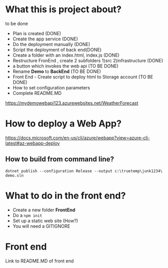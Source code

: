 # What this is project about?
to be done

- Plan is created (DONE)
- Create the app service (DONE)
- Do the deployment manually (DONE)
- Script the deployment of back end(DONE)
- Create a folder with an index.html, index.js  (DONE)
- Restructure FronEnd , create 2 subfolders 1)src 2)infrastructure  (DONE)
- a button which invokes the web api (TO BE DONE)
- Rename **Demo** to **BackEnd** (TO BE DONE)
- Front End - Create script to deploy html to Storage account (TO BE DONE)
- How to set configuration parameters
- Complete README.MD




https://mydemowebapi123.azurewebsites.net/WeatherForecast


# How to deploy a Web App?
https://docs.microsoft.com/en-us/cli/azure/webapp?view=azure-cli-latest#az-webapp-deploy


## How to build from command line?
```
dotnet publish --configuration Release --output c:\truetemp\junk1234\ demo.sln
```

# What to do in the front end?
- Create a new folder **FrontEnd**
- Do a `npm init`
- Set up a static web site (How?)
- You will need a GITIGNORE

# Front end
Link to README.MD of front end
